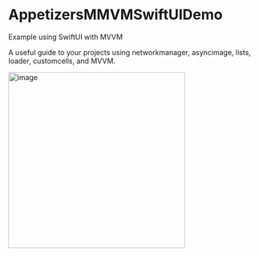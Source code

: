 # AppetizersMMVMSwiftUIDemo
Example using SwiftUI with MVVM 

A useful guide to your projects using networkmanager, asyncimage, lists, loader, customcells, and MVVM.

<img width="352" alt="image" src="https://github.com/marcoalonso/AppetizersMMVMSwiftUIDemo/assets/49013250/7c8843cf-2cf0-49a1-a725-7c8eeefd848a">


